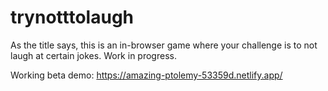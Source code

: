 # trynotttolaugh
As the title says, this is an in-browser game where your challenge is to not laugh at certain jokes. Work in progress.

Working beta demo: https://amazing-ptolemy-53359d.netlify.app/
